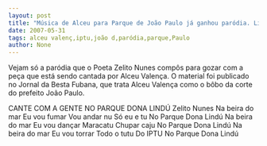 ```yaml
---
layout: post
title: "Música de Alceu para Parque de João Paulo já ganhou paródia. Lindu rima com IPTU"
date: 2007-05-31
tags: alceu valenç,iptu,joão d,paródia,parque,Paulo
author: None
---
```

Vejam s&oacute; a par&oacute;dia que o Poeta Zelito Nunes comp&ocirc;s para gozar com a pe&ccedil;a que est&aacute; sendo cantada por Alceu Valen&ccedil;a. O material foi publicado no Jornal da Besta Fubana, que trata Alceu Valen&ccedil;a como o b&ocirc;bo da corte do prefeito Jo&atilde;o Paulo.

CANTE COM A GENTE
NO PARQUE DONA LIND&Uacute;
Zelito Nunes
Na beira do mar
Eu vou fumar
Vou andar nu
S&oacute; eu e tu
No Parque Dona Lind&uacute;
Na beira do mar
Eu vou dan&ccedil;ar
Maracatu
Chupar caju
No Parque Dona Lind&uacute;
Na beira do mar
Eu vou torrar
Todo o tutu
Do IPTU
No Parque Dona Lind&uacute;
 